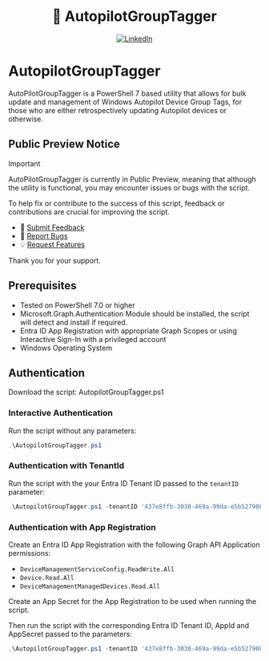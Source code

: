 <h1 align="center">🍺 AutopilotGroupTagger</h1>

<div align="center">
  <p>
    <a href="https://www.linkedin.com/in/ennnbeee/">
      <img src="https://img.shields.io/badge/LinkedIn-Connect-0A66C2?style=flat&logo=linkedin" alt="LinkedIn"/>
    </a>
  <p>
</div>

# AutopilotGroupTagger

AutoPilotGroupTagger is a PowerShell 7 based utility that allows for bulk update and management of Windows Autopilot Device Group Tags, for those who are either retrospectively updating Autopilot devices or otherwise.

## Public Preview Notice

> [!IMPORTANT]
> AutoPilotGroupTagger is currently in Public Preview, meaning that although the utility is functional, you may encounter issues or bugs with the script.
>
>To help fix or contribute to the success of this script, feedback or contributions are crucial for improving the script.
>
> - 📝 [Submit Feedback](https://github.com/ennnbeee/AutopilotGroupTagger/issues/new?labels=feedback)
> - 🐛 [Report Bugs](https://github.com/ennnbeee/AutopilotGroupTagger/issues/new?labels=bug)
> - 💡 [Request Features](https://github.com/ennnbeee/AutopilotGroupTagger/issues/new?labels=enhancement)
>
> Thank you for your support.

## Prerequisites

- Tested on PowerShell 7.0 or higher
- Microsoft.Graph.Authentication Module should be installed, the script will detect and install if required.
- Entra ID App Registration with appropriate Graph Scopes or using Interactive Sign-In with a privileged account
- Windows Operating System

## Authentication

Download the script: AutopilotGroupTagger.ps1

### Interactive Authentication

Run the script without any parameters:

```powershell
.\AutopilotGroupTagger.ps1
```

### Authentication with TenantId

Run the script with the your Entra ID Tenant ID passed to the `tenantID` parameter:

```powershell
.\AutopilotGroupTagger.ps1 -tenantID '437e8ffb-3030-469a-99da-e5b527908099'
```

### Authentication with App Registration

Create an Entra ID App Registration with the following Graph API Application permissions:

- `DeviceManagementServiceConfig.ReadWrite.All`
- `Device.Read.All`
- `DeviceManagementManagedDevices.Read.All`

Create an App Secret for the App Registration to be used when running the script.

Then run the script with the corresponding Entra ID Tenant ID, AppId and AppSecret passed to the parameters:

```powershell
.\AutopilotGroupTagger.ps1 -tenantID '437e8ffb-3030-469a-99da-e5b527908010' -appId '799ebcfa-ca81-4e63-baaf-a35126464d67' -appSecret 'g708Q~uot4xo9dU_1EjGQIuUr0UyBHNZmY2mcdy6'
```
